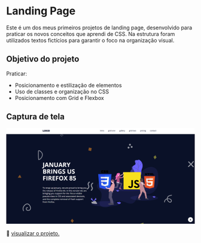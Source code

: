 # Landing Page 

Este é um dos meus primeiros projetos de landing page, desenvolvido para praticar os novos conceitos que aprendi de CSS. Na estrutura foram utilizados textos fictícios para garantir o foco na organização visual.


## Objetivo do projeto
Praticar:
- Posicionamento e estilização de elementos
- Uso de classes e organização no CSS
- Posicionamento com Grid e Flexbox

## Captura de tela
![preview](assets/img/landingpagePreview.png)

📁 [ visualizar o projeto.](https://alvarenga-io.github.io/landing-page)



